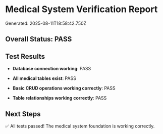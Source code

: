 # Medical System Verification Report

Generated: 2025-08-11T18:58:42.750Z

## Overall Status: PASS

## Test Results

- **Database connection working**: PASS

- **All medical tables exist**: PASS

- **Basic CRUD operations working correctly**: PASS

- **Table relationships working correctly**: PASS


## Next Steps

✅ All tests passed! The medical system foundation is working correctly.
